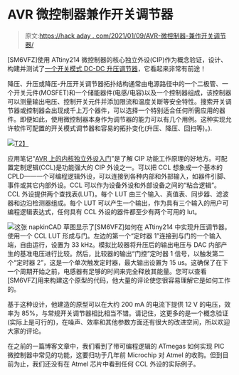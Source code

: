# AVR 微控制器兼作开关调节器

> 原文:[https://hack aday . com/2021/01/09/AVR-微控制器-兼作开关调节器/](https://hackaday.com/2021/01/09/avr-microcontroller-doubles-up-as-a-switching-regulator/)

[SM6VFZ]使用 ATtiny214 微控制器的核心独立外设(CIP)作为概念验证，设计、构建并测试了[一个开关模式 DC-DC 升压调节器](https://sm6vfz.wordpress.com/2020/12/11/boost-regulator-with-attiny/)，它看起来非常有前途！

降压、升压或降压-升压开关调节器拓扑结构通常由电源路径中的一个二极管、一个开关元件(MOSFET)和一个储能器件(电感/电容)以及一个控制器组成，该控制器可以测量输出电压、控制开关元件并添加限流和温度关断等安全特性。搜索开关调节器或控制器会出现成千上万个器件，可以选择一个特别适合任何所需应用的器件。即便如此，使用微控制器本身作为调节器的能力可以有几个用例。这种实现允许软件可配置的开关模式调节器和容易的拓扑变化(升压、降压、回扫等)。).

[![](../Images/67333ecd50e2f325503468f493c2f17d.png)T2】](https://hackaday.com/wp-content/uploads/2021/01/ATtiny214_CCL.png)

应用笔记“[AVR 上的内核独立外设入门](http://ww1.microchip.com/downloads/en/AppNotes/DS00002451B.pdf)”是了解 CIP 功能工作原理的好地方。可配置定制逻辑(CCL)是功能强大的 CIP 外设之一。可以把 CCL 想象成一个基本的 CPLD——一个可编程逻辑外设，可以连接到各种内部和外部输入，如器件引脚、事件或其它内部外设。CCL 可以作为设备外设和外部设备之间的“粘合逻辑”。CCL 外设提供两个查找表(LUT)。每个 LUT 由三个输入、真值表、同步器、滤波器和边沿检测器组成。每个 LUT 可以产生一个输出，作为具有三个输入的用户可编程逻辑表达式，任何具有 CCL 外设的器件都至少有两个可用的 lut。

![](../Images/c5f82d3f8c0498a5b47d73ed5d5fa854.png)这张 napkinCAD 草图显示了[SM6VFZ]如何在 ATtiny214 中实现升压调节器。使用一个 CCL LUT 形成与门。左边的第一个“定时器 1”连接到与门的一个输入端，自由运行，设置为 33 kHz。模拟比较器将升压后的输出电压与 DAC 内部产生的基准电压进行比较。然后，比较器的输出“门控”定时器 1 信号，以触发第二个“定时器 2”，这是一个单次触发定时器，最大输出设置为 15 us。这确保了在下一个周期开始之前，电感器有足够的时间来完全释放其能量。您可以查看[SM6VFZ]用来构建这个原型的代码，他大量的评论使您很容易理解它是如何工作的。

基于这种设计，他建造的原型可以在大约 200 mA 的电流下提供 12 V 的电压，效率为 85%，与常规开关调节器相比相当不错。请记住，这更多的是一个概念验证(实际上是可行的)，在噪声、效率和其他参数方面还有很大的改进空间，所以欢迎大家的评论。

在之前的一篇博客文章中，我们看到了带可编程逻辑的 ATmegas 如何实现 PIC 微控制器中常见的功能，这要归功于几年前 Microchip 对 Atmel 的收购。但到目前为止，我们还没有在 Atmel 芯片中看到任何 CCL 外设的实际例子。